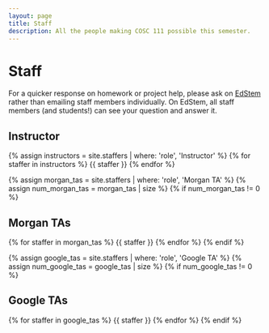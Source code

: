 ```yaml
---
layout: page
title: Staff
description: All the people making COSC 111 possible this semester.
---
```


# Staff

For a quicker response on homework or project help, please ask on
[EdStem](https://edstem.org/us/courses/60560) rather than emailing staff
members individually. On EdStem, all staff members (and students!) can see your
question and answer it.

## Instructor
{% assign instructors = site.staffers | where: 'role', 'Instructor' %}
{% for staffer in instructors %}
{{ staffer }}
{% endfor %}

{% assign morgan_tas = site.staffers | where: 'role', 'Morgan TA' %}
{% assign num_morgan_tas = morgan_tas | size %}
{% if num_morgan_tas != 0 %}

## Morgan TAs

{% for staffer in morgan_tas %}
{{ staffer }}
{% endfor %}
{% endif %}

{% assign google_tas = site.staffers | where: 'role', 'Google TA' %}
{% assign num_google_tas = google_tas | size %}
{% if num_google_tas != 0 %}

## Google TAs

{% for staffer in google_tas %}
{{ staffer }}
{% endfor %}
{% endif %}
